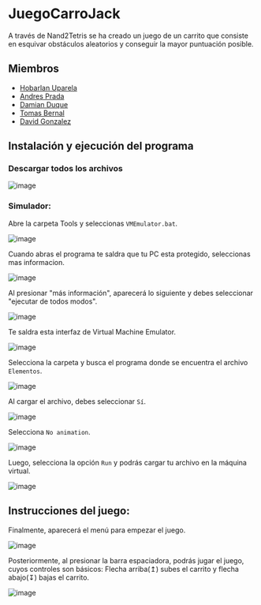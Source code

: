 # JuegoCarroJack
A través de Nand2Tetris se ha creado un juego de un carrito que consiste en esquivar obstáculos aleatorios y conseguir la mayor puntuación posible.

## Miembros

* [Hobarlan Uparela](https://github.com/huparelaa)
* [Andres Prada](https://github.com/Pradita777)
* [Damian Duque](https://github.com/DamianDuque)
* [Tomas Bernal](https://github.com/Tbernal121)
* [David Gonzalez](https://github.com/dgonzalezt2)

## Instalación y ejecución del programa

### Descargar todos los archivos 
![image](https://github.com/dgonzalezt2/JuegoCarroJack/assets/81880494/2369095c-09ff-4ce0-acf7-d61ad231f3dd)


### Simulador:

Abre la carpeta Tools y seleccionas `VMEmulator.bat`.

![image](https://github.com/dgonzalezt2/JuegoCarroJack/assets/81880494/73d998ed-8a5e-4e3a-a101-bc4b8030b145)

Cuando abras el programa te saldra que tu PC esta protegido, seleccionas mas informacion.

![image](https://github.com/dgonzalezt2/JuegoCarroJack/assets/81880494/a6a08b2c-82ec-4ebe-8a98-4e69d7e46e57)

Al presionar "más información", aparecerá lo siguiente y debes seleccionar "ejecutar de todos modos".

![image](https://github.com/dgonzalezt2/JuegoCarroJack/assets/81880494/bb5842b8-0c3d-46d0-a43f-e7a2edd59be2)

Te saldra esta interfaz de Virtual Machine Emulator.

![image](https://github.com/dgonzalezt2/JuegoCarroJack/assets/81880494/a285e66c-dbda-4145-a33d-44eecf87ac63)

Selecciona la carpeta y busca el programa donde se encuentra el archivo `Elementos`.

![image](https://github.com/dgonzalezt2/JuegoCarroJack/assets/81880494/4e3ca241-ea67-4939-8cab-3ade04dc8ecf)

Al cargar el archivo, debes seleccionar `Sí`.

![image](https://github.com/dgonzalezt2/JuegoCarroJack/assets/81880494/1d718153-0747-470f-97dc-69212b6f09df)

Selecciona `No animation`.

![image](https://github.com/dgonzalezt2/JuegoCarroJack/assets/81880494/79673707-8bdd-478a-9cdd-6b7a0f4bb346)

Luego, selecciona la opción `Run` y podrás cargar tu archivo en la máquina virtual.

![image](https://github.com/dgonzalezt2/JuegoCarroJack/assets/81880494/d0787551-d293-452b-aa5d-d46b27dae8d9)

## Instrucciones del juego:

Finalmente, aparecerá el menú para empezar el juego.

![image](https://github.com/dgonzalezt2/JuegoCarroJack/assets/81880494/322f30bd-e538-49ac-82e5-5a33e2b2defc)

Posteriormente, al presionar la barra espaciadora, podrás jugar el juego, cuyos controles son básicos: Flecha arriba(↥) subes el carrito y flecha abajo(↧) bajas el carrito.

![image](https://github.com/dgonzalezt2/JuegoCarroJack/assets/81880494/0f667167-c86f-4308-b66c-18f7db751a00)




